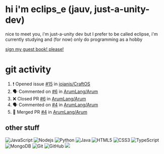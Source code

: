 # hi i'm eclips_e (jauv, just-a-unity-dev)
nice to meet you, i'm just-a-unity dev but I prefer to be called eclipse, i'm currently studying and (for now) only do programming as a hobby

[sign my guest book! please!](https://github.com/Just-a-Unity-Dev/Just-a-Unity-Dev/issues/new?&body=Sign%20my%20guest%20book%20by%20placing%20your%20name%20in%20the%20title,%20how%27d%20you%20get%20to%20this%20page%20and%20why?%20Don%27t%20forget%20you%20have%20an%20entire%20notebook%20in%20your%20hands!)


# git activity
<!--START_SECTION:activity-->
1. ❗️ Opened issue [#15](https://github.com/iojanis/CraftOS/issues/15) in [iojanis/CraftOS](https://github.com/iojanis/CraftOS)
2. 🗣 Commented on [#6](https://github.com/ArumLang/Arum/issues/6) in [ArumLang/Arum](https://github.com/ArumLang/Arum)
3. ❌ Closed PR [#6](https://github.com/ArumLang/Arum/pull/6) in [ArumLang/Arum](https://github.com/ArumLang/Arum)
4. 🗣 Commented on [#4](https://github.com/ArumLang/Arum/issues/4) in [ArumLang/Arum](https://github.com/ArumLang/Arum)
5. 🎉 Merged PR [#4](https://github.com/ArumLang/Arum/pull/4) in [ArumLang/Arum](https://github.com/ArumLang/Arum)
<!--END_SECTION:activity-->

## other stuff

![JavaScript](https://img.shields.io/badge/-JavaScript-black?style=flat-square&logo=javascript)
![Nodejs](https://img.shields.io/badge/-Nodejs-black?style=flat-square&logo=Node.js)
![Python](https://img.shields.io/badge/-Python-black?style=flat-square&logo=Python)
![Java](https://img.shields.io/badge/-java-E34A86?style=flat-square&logo=java)
![HTML5](https://img.shields.io/badge/-HTML5-E34F26?style=flat-square&logo=html5&logoColor=white)
![CSS3](https://img.shields.io/badge/-CSS3-1572B6?style=flat-square&logo=css3)
![TypeScript](https://img.shields.io/badge/-TypeScript-007ACC?style=flat-square&logo=typescript)
![MongoDB](https://img.shields.io/badge/-MongoDB-black?style=flat-square&logo=mongodb)
![Git](https://img.shields.io/badge/-Git-black?style=flat-square&logo=git)
![GitHub](https://img.shields.io/badge/-GitHub-181717?style=flat-square&logo=github)
![](https://github-profile-summary-cards.vercel.app/api/cards/profile-details?username=Just-a-Unity-Dev&theme=solarized_dark)
